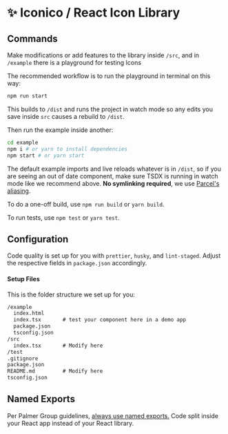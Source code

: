 # ✨ Iconico / React Icon Library

## Commands

Make modifications or add features to the library inside `/src`, and in `/example` there is a playground for testing Icons

The recommended workflow is to run the playground in terminal on this way:

```bash
npm run start
```

This builds to `/dist` and runs the project in watch mode so any edits you save inside `src` causes a rebuild to `/dist`.

Then run the example inside another:

```bash
cd example
npm i # or yarn to install dependencies
npm start # or yarn start
```

The default example imports and live reloads whatever is in `/dist`, so if you are seeing an out of date component, make sure TSDX is running in watch mode like we recommend above. **No symlinking required**, we use [Parcel's aliasing](https://parceljs.org/module_resolution.html#aliases).

To do a one-off build, use `npm run build` or `yarn build`.

To run tests, use `npm test` or `yarn test`.

## Configuration

Code quality is set up for you with `prettier`, `husky`, and `lint-staged`. Adjust the respective fields in `package.json` accordingly.

#### Setup Files

This is the folder structure we set up for you:

```txt
/example
  index.html
  index.tsx       # test your component here in a demo app
  package.json
  tsconfig.json
/src
  index.tsx       # Modify here
/test
.gitignore
package.json
README.md         # Modify here
tsconfig.json
```

## Named Exports

Per Palmer Group guidelines, [always use named exports.](https://github.com/palmerhq/typescript#exports) Code split inside your React app instead of your React library.
